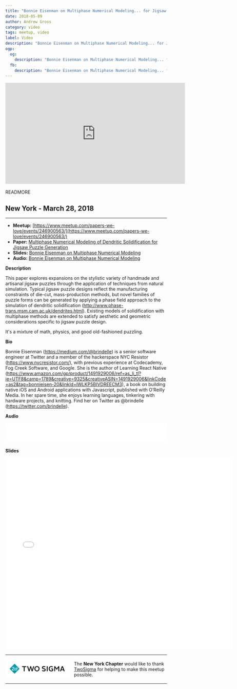 ```yaml
---
title: "Bonnie Eisenman on Multiphase Numerical Modeling... for Jigsaw Puzzle Generation"
date: 2018-05-09
author: Andrew Gross
category: video
tags: meetup, video
label: Video
description: "Bonnie Eisenman on Multiphase Numerical Modeling... for Jigsaw Puzzle Generation"
ogp:
  og:
    description: "Bonnie Eisenman on Multiphase Numerical Modeling... for Jigsaw Puzzle Generation"
  fb:
    description: "Bonnie Eisenman on Multiphase Numerical Modeling... for Jigsaw Puzzle Generation"
---
```


<iframe class="video" width="560" height="315" src="https://www.youtube.com/embed/y6N_edk1s00" frameborder="0" allowfullscreen></iframe>

READMORE

## New York - March 28, 2018

****

* **Meetup:** [https://www.meetup.com/papers-we-love/events/246900563/](https://www.meetup.com/papers-we-love/events/246900563/)
* **Paper:** [Multiphase Numerical Modeling of Dendritic Solidification for Jigsaw Puzzle
Generation](https://n-e-r-v-o-u-s.com/education/papers/nervousSystem_2012-jigsaw-puzzle-paper.pdf)
* **Slides:** [Bonnie Eisenman on Multiphase Numerical Modeling](https://bit.ly/2wgQnGG)
* **Audio:** [Bonnie Eisenman on Multiphase Numerical Modeling](<AUDIO HERE>)

**Description**

This paper explores expansions on the stylistic variety of handmade and artisanal jigsaw puzzles through the application of techniques from natural simulation. Typical jigsaw puzzle designs reflect the manufacturing constraints of die-cut, mass-production methods, but novel families of puzzle forms can be generated by applying a phase field approach to the simulation of dendritic solidification (http://www.phase-trans.msm.cam.ac.uk/dendrites.html). Existing models of solidification with multiphase methods are extended to satisfy aesthetic and geometric considerations specific to jigsaw puzzle design.

It's a mixture of math, physics, and good old-fashioned puzzling.


**Bio**

Bonnie Eisenman (https://medium.com/@brindelle) is a senior software engineer at Twitter and a member of the hackerspace NYC Resistor (https://www.nycresistor.com/), with previous experience at Codecademy, Fog Creek Software, and Google. She is the author of Learning React Native (https://www.amazon.com/gp/product/1491929006/ref=as_li_tl?ie=UTF8&camp=1789&creative=9325&creativeASIN=1491929006&linkCode=as2&tag=bonnieisen-20&linkId=IWLKP5BIVDREECM3), a book on building native iOS and Android applications with Javascript, published with O’Reilly Media. In her spare time, she enjoys learning languages, tinkering with hardware projects, and knitting. Find her on Twitter as @brindelle (https://twitter.com/brindelle).

**Audio**

<iframe width="100%" height="60" src="<AUDIO SRC HEREEEEE>" frameborder="0" ></iframe>

**Slides**

<iframe class="video" allowfullscreen="true" allowtransparency="true" frameborder="0" height="596" mozallowfullscreen="true" src="//speakerdeck.com/player/b230b25050bc494c91c1ab76effcde82" style="border:0; padding:0; margin:0; background:transparent;" webkitallowfullscreen="true" width="710"></iframe>

---

<p style="display: flex; flex-direction: row; justify-content: center; align-items: center;">
  <a href="https://www.twosigma.com/"><img src="/images/TwoSigma_RGB.jpg" alt="TwoSigma" title="TwoSigma - Platinum Sponsor of Papers We Love NYC" style="width: 200px; margin: 0 1em 0 0;"></a> <span style="flex: 1;">The <strong>New York Chapter</strong> would like to thank <a href="https://www.twosigma.com">TwoSigma</a> for helping to make this meetup possible.</span>
</p>

---
